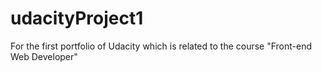 # udacityProject1
For the first portfolio of Udacity which is related to the course "Front-end Web Developer"